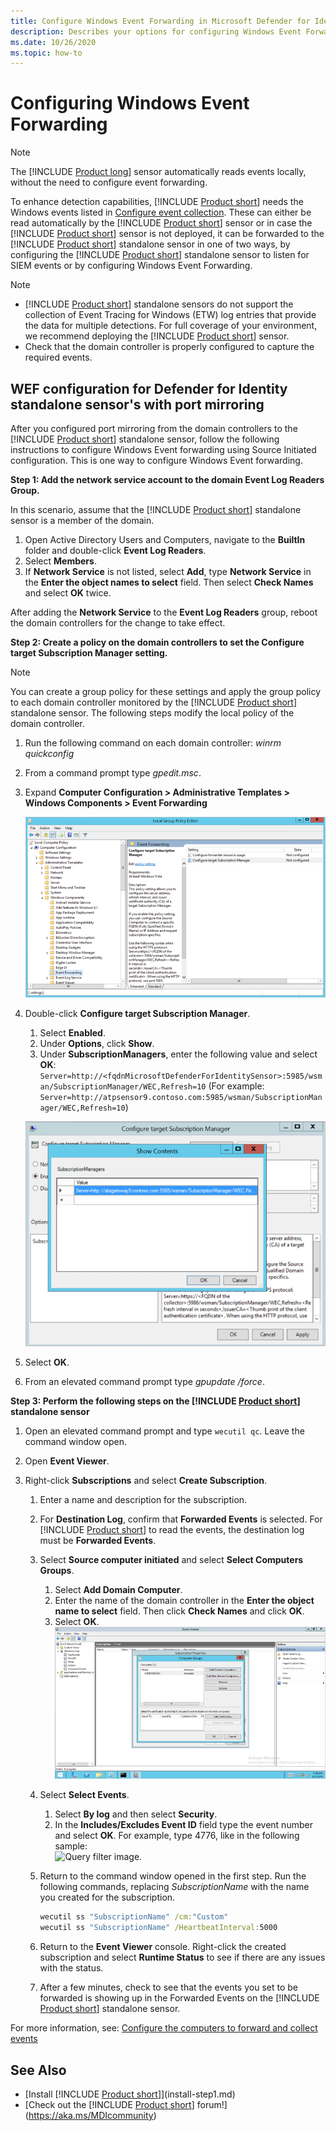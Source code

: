 ```yaml
---
title: Configure Windows Event Forwarding in Microsoft Defender for Identity
description: Describes your options for configuring Windows Event Forwarding with Microsoft Defender for Identity
ms.date: 10/26/2020
ms.topic: how-to
---
```


# Configuring Windows Event Forwarding

> [!NOTE]
> The [!INCLUDE [Product long](includes/product-long.md)] sensor automatically reads events locally, without the need to configure event forwarding.

To enhance detection capabilities, [!INCLUDE [Product short](includes/product-short.md)] needs the Windows events listed in [Configure event collection](configure-windows-event-collection.md#configure-event-collection). These can either be read automatically by the [!INCLUDE [Product short](includes/product-short.md)] sensor or in case the [!INCLUDE [Product short](includes/product-short.md)] sensor is not deployed, it can be forwarded to the [!INCLUDE [Product short](includes/product-short.md)] standalone sensor in one of two ways, by configuring the [!INCLUDE [Product short](includes/product-short.md)] standalone sensor to listen for SIEM events or by configuring Windows Event Forwarding.

> [!NOTE]
>
> - [!INCLUDE [Product short](includes/product-short.md)] standalone sensors do not support the collection of Event Tracing for Windows (ETW) log entries that provide the data for multiple detections. For full coverage of your environment, we recommend deploying the [!INCLUDE [Product short](includes/product-short.md)] sensor.
> - Check that the domain controller is properly configured to capture the required events.

## WEF configuration for Defender for Identity standalone sensor's with port mirroring

After you configured port mirroring from the domain controllers to the [!INCLUDE [Product short](includes/product-short.md)] standalone sensor, follow the following instructions to configure Windows Event forwarding using Source Initiated configuration. This is one way to configure Windows Event forwarding.

**Step 1: Add the network service account to the domain Event Log Readers Group.**

In this scenario, assume that the [!INCLUDE [Product short](includes/product-short.md)] standalone sensor is a member of the domain.

1. Open Active Directory Users and Computers, navigate to the **BuiltIn** folder and double-click **Event Log Readers**.
1. Select **Members**.
1. If **Network Service** is not listed, select **Add**, type **Network Service** in the **Enter the object names to select** field. Then select **Check Names** and select **OK** twice.

After adding the **Network Service** to the **Event Log Readers** group, reboot the domain controllers for the change to take effect.

**Step 2: Create a policy on the domain controllers to set the Configure target Subscription Manager setting.**

> [!Note]
> You can create a group policy for these settings and apply the group policy to each domain controller monitored by the [!INCLUDE [Product short](includes/product-short.md)] standalone sensor. The following steps modify the local policy of the domain controller.

1. Run the following command on each domain controller: *winrm quickconfig*
1. From a command prompt type *gpedit.msc*.
1. Expand **Computer Configuration > Administrative Templates > Windows Components > Event Forwarding**

    ![Local policy group editor image.](media/wef-1-local-group-policy-editor.png)

1. Double-click **Configure target Subscription Manager**.

    1. Select **Enabled**.
    1. Under **Options**, click **Show**.
    1. Under **SubscriptionManagers**, enter the following value and select **OK**:
        `Server=http://<fqdnMicrosoftDefenderForIdentitySensor>:5985/wsman/SubscriptionManager/WEC,Refresh=10` (For example: `Server=http://atpsensor9.contoso.com:5985/wsman/SubscriptionManager/WEC,Refresh=10`)

    ![Configure target subscription image.](media/wef-2-config-target-sub-manager.png)

1. Select **OK**.
1. From an elevated command prompt type *gpupdate /force*.

**Step 3: Perform the following steps on the [!INCLUDE [Product short](includes/product-short.md)] standalone sensor**

1. Open an elevated command prompt and type `wecutil qc`. Leave the command window open.
1. Open **Event Viewer**.
1. Right-click **Subscriptions** and select **Create Subscription**.

    1. Enter a name and description for the subscription.
    1. For **Destination Log**, confirm that **Forwarded Events** is selected. For [!INCLUDE [Product short](includes/product-short.md)] to read the events, the destination log must be **Forwarded Events**.
    1. Select **Source computer initiated** and select **Select Computers Groups**.
        1. Select **Add Domain Computer**.
        1. Enter the name of the domain controller in the **Enter the object name to select** field. Then click **Check Names** and click **OK**.
        1. Select **OK**.
        ![Event Viewer image.](media/wef-3-event-viewer.png)
    1. Select **Select Events**.
        1. Select **By log** and then select **Security**.
        1. In the **Includes/Excludes Event ID** field type the event number and select **OK**. For example, type 4776, like in the following sample:<br/>
        ![Query filter image.](media/wef-4-query-filter.png)
    1. Return to the command window opened in the first step. Run the following commands, replacing *SubscriptionName* with the name you created for the subscription.

        ```cmd
        wecutil ss "SubscriptionName" /cm:"Custom"
        wecutil ss "SubscriptionName" /HeartbeatInterval:5000
        ```

    1. Return to the **Event Viewer** console. Right-click the created subscription and select **Runtime Status** to see if there are any issues with the status.
    1. After a few minutes, check to see that the events you set to be forwarded is showing up in the Forwarded Events on the [!INCLUDE [Product short](includes/product-short.md)] standalone sensor.

For more information, see: [Configure the computers to forward and collect events](/previous-versions/windows/it-pro/windows-server-2008-R2-and-2008/cc748890(v=ws.11))

## See Also

- [Install [!INCLUDE [Product short](includes/product-short.md)]](install-step1.md)
- [Check out the [!INCLUDE [Product short](includes/product-short.md)] forum!](<https://aka.ms/MDIcommunity>)

